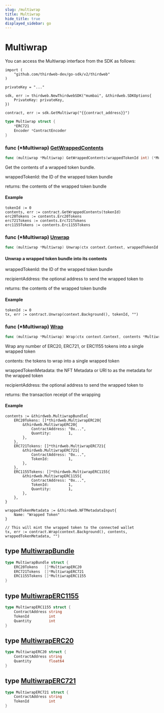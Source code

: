 ```yaml
---
slug: /multiwrap
title: Multiwrap
hide_title: true
displayed_sidebar: go
---
```


# Multiwrap

You can access the Multiwrap interface from the SDK as follows:

```
import (
	"github.com/thirdweb-dev/go-sdk/v2/thirdweb"
)

privateKey = "..."

sdk, err := thirdweb.NewThirdwebSDK("mumbai", &thirdweb.SDKOptions{
	PrivateKey: privateKey,
})

contract, err := sdk.GetMultiwrap("{{contract_address}}")
```

```go
type Multiwrap struct {
    *ERC721
    Encoder *ContractEncoder
}
```

### func \(\*Multiwrap\) [GetWrappedContents](<https://github.com/thirdweb-dev/go-sdk/blob/main/thirdweb/multiwrap.go#L77>)

```go
func (multiwrap *Multiwrap) GetWrappedContents(wrappedTokenId int) (*MultiwrapBundle, error)
```

Get the contents of a wrapped token bundle\.

wrappedTokenId: the ID of the wrapped token bundle

returns: the contents of the wrapped token bundle

#### Example

```
tokenId := 0
contents, err := contract.GetWrappedContents(tokenId)
erc20Tokens := contents.Erc20Tokens
erc721Tokens := contents.Erc721Tokens
erc1155Tokens := contents.Erc1155Tokens
```

### func \(\*Multiwrap\) [Unwrap](<https://github.com/thirdweb-dev/go-sdk/blob/main/thirdweb/multiwrap.go#L213>)

```go
func (multiwrap *Multiwrap) Unwrap(ctx context.Context, wrappedTokenId int, recipientAddress string) (*types.Transaction, error)
```

#### Unwrap a wrapped token bundle into its contents

wrappedTokenId: the ID of the wrapped token bundle

recipientAddress: the optional address to send the wrapped token to

returns: the contents of the wrapped token bundle

#### Example

```
tokenId := 0
tx, err := contract.Unwrap(context.Background(), tokenId, "")
```

### func \(\*Multiwrap\) [Wrap](<https://github.com/thirdweb-dev/go-sdk/blob/main/thirdweb/multiwrap.go#L164>)

```go
func (multiwrap *Multiwrap) Wrap(ctx context.Context, contents *MultiwrapBundle, wrappedTokenMetadata interface{}, recipientAddress string) (*types.Transaction, error)
```

Wrap any number of ERC20, ERC721, or ERC1155 tokens into a single wrapped token

contents: the tokens to wrap into a single wrapped token

wrappedTokenMetadata: the NFT Metadata or URI to as the metadata for the wrapped token

recipientAddress: the optional address to send the wrapped token to

returns: the transaction receipt of the wrapping

#### Example

```
contents := &thirdweb.MultiwrapBundle{
	ERC20Tokens: []*thirdweb.MultiwrapERC20{
		&thirdweb.MultiwrapERC20{
			ContractAddress: "0x...",
			Quantity:        1,
		},
	},
	ERC721Tokens: []*thirdweb.MultiwrapERC721{
		&thirdweb.MultiwrapERC721{
			ContractAddress: "0x...",
			TokenId:         1,
		},
	},
	ERC1155Tokens: []*thirdweb.MultiwrapERC1155{
		&thirdweb.MultiwrapERC1155{
			ContractAddress: "0x...",
			TokenId:         1,
			Quantity:        1,
		},
	},
}

wrappedTokenMetadata := &thirdweb.NFTMetadataInput{
	Name: "Wrapped Token"
}

// This will mint the wrapped token to the connected wallet
tx, err := contract.Wrap(context.Background(), contents, wrappedTokenMetadata, "")
```

## type [MultiwrapBundle](<https://github.com/thirdweb-dev/go-sdk/blob/main/thirdweb/types.go#L216-L220>)

```go
type MultiwrapBundle struct {
    ERC20Tokens   []*MultiwrapERC20
    ERC721Tokens  []*MultiwrapERC721
    ERC1155Tokens []*MultiwrapERC1155
}
```

## type [MultiwrapERC1155](<https://github.com/thirdweb-dev/go-sdk/blob/main/thirdweb/types.go#L210-L214>)

```go
type MultiwrapERC1155 struct {
    ContractAddress string
    TokenId         int
    Quantity        int
}
```

## type [MultiwrapERC20](<https://github.com/thirdweb-dev/go-sdk/blob/main/thirdweb/types.go#L200-L203>)

```go
type MultiwrapERC20 struct {
    ContractAddress string
    Quantity        float64
}
```

## type [MultiwrapERC721](<https://github.com/thirdweb-dev/go-sdk/blob/main/thirdweb/types.go#L205-L208>)

```go
type MultiwrapERC721 struct {
    ContractAddress string
    TokenId         int
}
```
